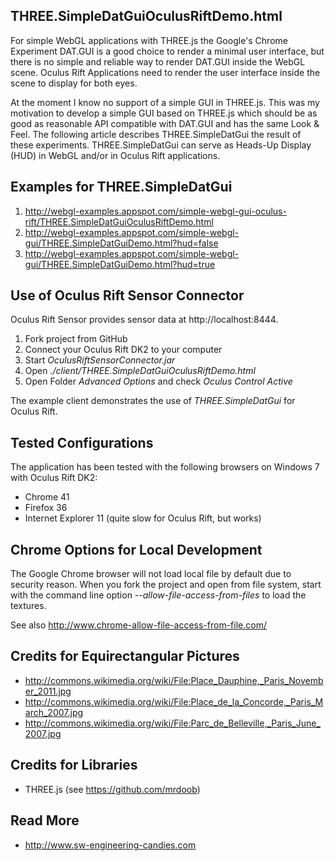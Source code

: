 THREE.SimpleDatGuiOculusRiftDemo.html
-------------------------------------
For simple WebGL applications with THREE.js the Google's Chrome Experiment DAT.GUI is a good choice to render a minimal user interface, but there is no simple and reliable way to render DAT.GUI inside the WebGL scene. Oculus Rift Applications need to render the user interface inside the scene to display for both eyes. 

At the moment I know no support of a simple GUI in THREE.js. This was my motivation to develop a simple GUI based on THREE.js which should be as good as reasonable API compatible with DAT.GUI and has the same Look & Feel. The following article describes THREE.SimpleDatGui the result of these experiments. THREE.SimpleDatGui can serve as Heads-Up Display (HUD) in WebGL and/or in Oculus Rift applications.

Examples for THREE.SimpleDatGui
-------------------------------
1. http://webgl-examples.appspot.com/simple-webgl-gui-oculus-rift/THREE.SimpleDatGuiOculusRiftDemo.html
2. http://webgl-examples.appspot.com/simple-webgl-gui/THREE.SimpleDatGuiDemo.html?hud=false
3. http://webgl-examples.appspot.com/simple-webgl-gui/THREE.SimpleDatGuiDemo.html?hud=true

Use of Oculus Rift Sensor Connector
-----------------------------------
Oculus Rift Sensor provides sensor data at http://localhost:8444. 

1. Fork project from GitHub
2. Connect your Oculus Rift DK2 to your computer
3. Start _OculusRiftSensorConnector.jar_
4. Open _./client/THREE.SimpleDatGuiOculusRiftDemo.html_
5. Open Folder _Advanced Options_ and check _Oculus Control Active_ 

The example client demonstrates the use of *THREE.SimpleDatGui* for Oculus Rift.

Tested Configurations
---------------------
The application has been tested with the following browsers on Windows 7 with Oculus Rift DK2:
* Chrome 41 
* Firefox 36 
* Internet Explorer 11 (quite slow for Oculus Rift, but works)

Chrome Options for Local Development 
------------------------------------
The Google Chrome browser will not load local file by default due to security reason.  When you fork the project and open from file system, start with the command line option _--allow-file-access-from-files_ to load the textures. 

See also http://www.chrome-allow-file-access-from-file.com/
	
Credits for Equirectangular Pictures
------------------------------------
* http://commons.wikimedia.org/wiki/File:Place_Dauphine,_Paris_November_2011.jpg
* http://commons.wikimedia.org/wiki/File:Place_de_la_Concorde,_Paris_March_2007.jpg
* http://commons.wikimedia.org/wiki/File:Parc_de_Belleville,_Paris_June_2007.jpg	

Credits for Libraries
---------------------
* THREE.js (see https://github.com/mrdoob)
	
Read More
---------
* http://www.sw-engineering-candies.com

